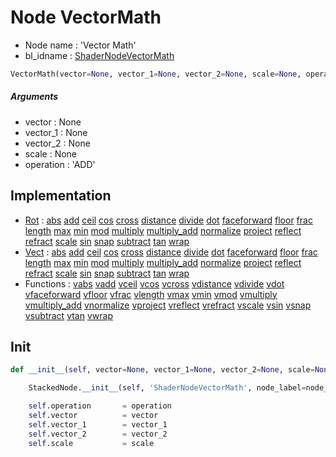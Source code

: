 # Node VectorMath

- Node name : 'Vector Math'
- bl_idname : [ShaderNodeVectorMath](https://docs.blender.org/api/current/bpy.types.ShaderNodeVectorMath.html)


``` python
VectorMath(vector=None, vector_1=None, vector_2=None, scale=None, operation='ADD', node_label=None, node_color=None)
```
##### Arguments

- vector : None
- vector_1 : None
- vector_2 : None
- scale : None
- operation : 'ADD'

## Implementation

- [Rot](/docs/GeoNodes/Rot.md) : [abs](/docs/GeoNodes/Rot.md#abs) [add](/docs/GeoNodes/Rot.md#add) [ceil](/docs/GeoNodes/Rot.md#ceil) [cos](/docs/GeoNodes/Rot.md#cos) [cross](/docs/GeoNodes/Rot.md#cross) [distance](/docs/GeoNodes/Rot.md#distance) [divide](/docs/GeoNodes/Rot.md#divide) [dot](/docs/GeoNodes/Rot.md#dot) [faceforward](/docs/GeoNodes/Rot.md#faceforward) [floor](/docs/GeoNodes/Rot.md#floor) [frac](/docs/GeoNodes/Rot.md#frac) [length](/docs/GeoNodes/Rot.md#length) [max](/docs/GeoNodes/Rot.md#max) [min](/docs/GeoNodes/Rot.md#min) [mod](/docs/GeoNodes/Rot.md#mod) [multiply](/docs/GeoNodes/Rot.md#multiply) [multiply_add](/docs/GeoNodes/Rot.md#multiply_add) [normalize](/docs/GeoNodes/Rot.md#normalize) [project](/docs/GeoNodes/Rot.md#project) [reflect](/docs/GeoNodes/Rot.md#reflect) [refract](/docs/GeoNodes/Rot.md#refract) [scale](/docs/GeoNodes/Rot.md#scale) [sin](/docs/GeoNodes/Rot.md#sin) [snap](/docs/GeoNodes/Rot.md#snap) [subtract](/docs/GeoNodes/Rot.md#subtract) [tan](/docs/GeoNodes/Rot.md#tan) [wrap](/docs/GeoNodes/Rot.md#wrap)
- [Vect](/docs/GeoNodes/Vect.md) : [abs](/docs/GeoNodes/Vect.md#abs) [add](/docs/GeoNodes/Vect.md#add) [ceil](/docs/GeoNodes/Vect.md#ceil) [cos](/docs/GeoNodes/Vect.md#cos) [cross](/docs/GeoNodes/Vect.md#cross) [distance](/docs/GeoNodes/Vect.md#distance) [divide](/docs/GeoNodes/Vect.md#divide) [dot](/docs/GeoNodes/Vect.md#dot) [faceforward](/docs/GeoNodes/Vect.md#faceforward) [floor](/docs/GeoNodes/Vect.md#floor) [frac](/docs/GeoNodes/Vect.md#frac) [length](/docs/GeoNodes/Vect.md#length) [max](/docs/GeoNodes/Vect.md#max) [min](/docs/GeoNodes/Vect.md#min) [mod](/docs/GeoNodes/Vect.md#mod) [multiply](/docs/GeoNodes/Vect.md#multiply) [multiply_add](/docs/GeoNodes/Vect.md#multiply_add) [normalize](/docs/GeoNodes/Vect.md#normalize) [project](/docs/GeoNodes/Vect.md#project) [reflect](/docs/GeoNodes/Vect.md#reflect) [refract](/docs/GeoNodes/Vect.md#refract) [scale](/docs/GeoNodes/Vect.md#scale) [sin](/docs/GeoNodes/Vect.md#sin) [snap](/docs/GeoNodes/Vect.md#snap) [subtract](/docs/GeoNodes/Vect.md#subtract) [tan](/docs/GeoNodes/Vect.md#tan) [wrap](/docs/GeoNodes/Vect.md#wrap)
- Functions : [vabs](/docs/GeoNodes/GeoNodes.md#vabs) [vadd](/docs/GeoNodes/GeoNodes.md#vadd) [vceil](/docs/GeoNodes/GeoNodes.md#vceil) [vcos](/docs/GeoNodes/GeoNodes.md#vcos) [vcross](/docs/GeoNodes/GeoNodes.md#vcross) [vdistance](/docs/GeoNodes/GeoNodes.md#vdistance) [vdivide](/docs/GeoNodes/GeoNodes.md#vdivide) [vdot](/docs/GeoNodes/GeoNodes.md#vdot) [vfaceforward](/docs/GeoNodes/GeoNodes.md#vfaceforward) [vfloor](/docs/GeoNodes/GeoNodes.md#vfloor) [vfrac](/docs/GeoNodes/GeoNodes.md#vfrac) [vlength](/docs/GeoNodes/GeoNodes.md#vlength) [vmax](/docs/GeoNodes/GeoNodes.md#vmax) [vmin](/docs/GeoNodes/GeoNodes.md#vmin) [vmod](/docs/GeoNodes/GeoNodes.md#vmod) [vmultiply](/docs/GeoNodes/GeoNodes.md#vmultiply) [vmultiply_add](/docs/GeoNodes/GeoNodes.md#vmultiply_add) [vnormalize](/docs/GeoNodes/GeoNodes.md#vnormalize) [vproject](/docs/GeoNodes/GeoNodes.md#vproject) [vreflect](/docs/GeoNodes/GeoNodes.md#vreflect) [vrefract](/docs/GeoNodes/GeoNodes.md#vrefract) [vscale](/docs/GeoNodes/GeoNodes.md#vscale) [vsin](/docs/GeoNodes/GeoNodes.md#vsin) [vsnap](/docs/GeoNodes/GeoNodes.md#vsnap) [vsubtract](/docs/GeoNodes/GeoNodes.md#vsubtract) [vtan](/docs/GeoNodes/GeoNodes.md#vtan) [vwrap](/docs/GeoNodes/GeoNodes.md#vwrap)

## Init

``` python
def __init__(self, vector=None, vector_1=None, vector_2=None, scale=None, operation='ADD', node_label=None, node_color=None):

    StackedNode.__init__(self, 'ShaderNodeVectorMath', node_label=node_label, node_color=node_color)

    self.operation       = operation
    self.vector          = vector
    self.vector_1        = vector_1
    self.vector_2        = vector_2
    self.scale           = scale
```
